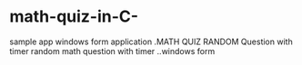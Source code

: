 # math-quiz-in-C-
sample app windows form application .MATH QUIZ RANDOM Question with timer
random math question with timer ..windows form
